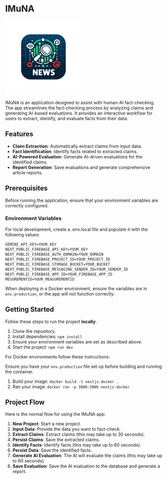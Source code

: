 # IMuNA

<img src="https://raw.githubusercontent.com/anakiev/Project_Imuna/main/src/app/icon.png" width="240" height="240">

IMuNA is an application designed to assist with human-AI fact-checking. The app streamlines the fact-checking process by analyzing claims and generating AI-based evaluations. It provides an interactive workflow for users to extract, identify, and evaluate facts from their data.

## Features

- **Claim Extraction**: Automatically extract claims from input data.
- **Fact Identification**: Identify facts related to extracted claims.
- **AI-Powered Evaluation**: Generate AI-driven evaluations for the identified claims.
- **Report Generation**: Save evaluations and generate comprehensive article reports.

## Prerequisites

Before running the application, ensure that your environment variables are correctly configured.

### Environment Variables

For local development, create a .env.local file and populate it with the following values:

    GEMINI_API_KEY=YOUR_KEY
    NEXT_PUBLIC_FIREBASE_API_KEY=YOUR_KEY
    NEXT_PUBLIC_FIREBASE_AUTH_DOMAIN=YOUR_DOMAIN
    NEXT_PUBLIC_FIREBASE_PROJECT_ID=YOUR_PROJECT_ID
    NEXT_PUBLIC_FIREBASE_STORAGE_BUCKET=YOUR_BUCKET
    NEXT_PUBLIC_FIREBASE_MESSAGING_SENDER_ID=YOUR_SENDER_ID
    NEXT_PUBLIC_FIREBASE_APP_ID=YOUR_FIREBASE_APP_ID
    MESUREMENTID=YOUR_MEASUREMENTID

When deploying in a Docker environment, ensure the variables are in `env.production`, or the app will not function correctly.

## Getting Started

Follow these steps to run the project **locally**:

1.  Clone the repository.
2.  Install dependencies: `npm install`
3.  Ensure your environment variables are set as described above.
4.  Start the project: `npm run dev`

For Docker environments follow these instructions:

Ensure you have your `env.production` file set up before building and
running the container.

1.  Build your image: `docker build -t nextjs-docker .`
2.  Ran your image: `docker run -p 3000:3000 nextjs-docker`

## Project Flow

Here is the normal flow for using the IMuNA app:

1.  **New Project**: Start a new project.
2.  **Input Data**: Provide the data you want to fact-check.
3.  **Extract Claims**: Extract claims (this may take up to 30 seconds).
4.  **Persist Claims**: Save the extracted claims.
5.  **Identify Facts**: Identify facts (this may take up to 60 seconds).
6.  **Persist Data**: Save the identified facts.
7.  **Generate AI Evaluation**: The AI will evaluate the claims (this may take up to 60 seconds).
8.  **Save Evaluation**: Save the AI evaluation to the database and generate a report.
